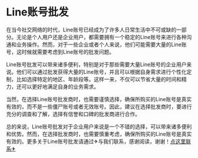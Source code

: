 # Line账号批发

在当今社交网络的时代，Line账号已经成为了许多人日常生活中不可或缺的一部分。无论是个人用户还是企业用户，都需要拥有一个稳定的Line账号来进行各种沟通和业务操作。然而，对于一些企业或者个人来说，他们可能需要大量的Line账号，这时候就需要考虑到Line账号的批发问题。

Line账号批发可以带来诸多便利，特别是对于那些需要大量Line账号的企业用户来说。他们可以通过批发获得大量的Line账号，并且可以根据自身需求进行个性化定制，比如选择特定的地区、年龄段等。这样一来，不仅可以节省大量的时间和精力，还可以更好地满足自身的业务需求。

当然，在选择Line账号批发商时，也需要谨慎选择，确保所购买的Line账号是真实有效的，而不是一些僵尸账号或者无效账号。因此，建议在选择批发商时，要进行充分的调查和了解，选择有信誉和口碑的批发商进行合作。

总的来说，Line账号批发对于企业用户来说是一个不错的选择，可以带来诸多便利和优势。然而，在选择批发商时，也需要慎重考虑，确保所购买的Line账号是真实有效的。更多关于Line账号批发请通过✈与我们联系，感谢阅读，谢谢！[点这里联系✈](https://t.me/gngwzh)